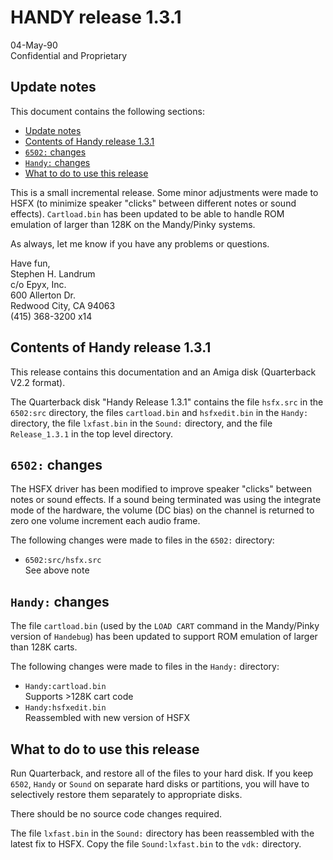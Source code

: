# HANDY release 1.3.1

04-May-90  
Confidential and Proprietary

## Update notes

This document contains the following sections:

- [Update notes](#update-notes)
- [Contents of Handy release 1.3.1](#contents-of-handy-release-131)
- [`6502:` changes](#6502-changes)
- [`Handy:` changes](#handy-changes)
- [What to do to use this release](#what-to-do-to-use-this-release)

This is a small incremental release.  Some minor adjustments were made to HSFX (to minimize speaker "clicks" between different notes or sound effects). `Cartload.bin` has been updated to be able to handle ROM emulation of larger than 128K on the Mandy/Pinky systems.

As always, let me know if you have any problems or questions.

Have fun,  
  Stephen H. Landrum  
  c/o Epyx, Inc.  
  600 Allerton Dr.  
  Redwood City, CA 94063  
  (415) 368-3200 x14

## Contents of Handy release 1.3.1

This release contains this documentation and an Amiga disk (Quarterback V2.2 format).

The Quarterback disk "Handy Release 1.3.1" contains the file `hsfx.src` in the `6502:src` directory, the files `cartload.bin` and `hsfxedit.bin` in the `Handy:` directory, the file `lxfast.bin` in the `Sound:` directory, and the file `Release_1.3.1` in the top level directory.

## `6502:` changes

The HSFX driver has been modified to improve speaker "clicks" between notes or sound effects. If a sound being terminated was using the integrate mode of the hardware, the volume (DC bias) on the channel is returned to zero one volume increment each audio frame.

The following changes were made to files in the `6502:` directory:

- `6502:src/hsfx.src`  
  See above note

## `Handy:` changes

The file `cartload.bin` (used by the `LOAD CART` command in the Mandy/Pinky version of `Handebug`) has been updated to support ROM emulation of larger than 128K carts.

The following changes were made to files in the `Handy:` directory:

- `Handy:cartload.bin`  
  Supports >128K cart code
- `Handy:hsfxedit.bin`  
  Reassembled with new version of HSFX

## What to do to use this release

Run Quarterback, and restore all of the files to your hard disk. If you keep `6502`, `Handy` or `Sound` on separate hard disks or partitions, you will have to selectively restore them separately to appropriate disks.

There should be no source code changes required.

The file `lxfast.bin` in the `Sound:` directory has been reassembled with the latest fix to HSFX. Copy the file `Sound:lxfast.bin` to the `vdk:` directory.
